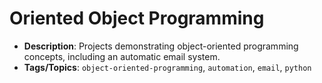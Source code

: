 # Oriented Object Programming
 - **Description**: Projects demonstrating object-oriented programming concepts, including an automatic email system.
 - **Tags/Topics**: `object-oriented-programming`, `automation`, `email`, `python`
